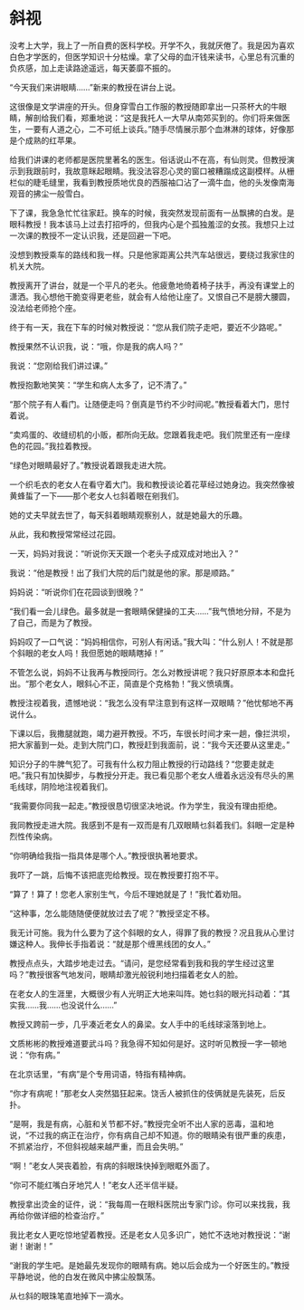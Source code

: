 # 斜视

没考上大学，我上了一所自费的医科学校。开学不久，我就厌倦了。我是因为喜欢白色才学医的，但医学知识十分枯燥。拿了父母的血汗钱来读书，心里总有沉重的负疚感，加上走读路途遥远，每天萎靡不振的。

“今天我们来讲眼睛……”新来的教授在讲台上说。

这很像是文学讲座的开头。但身穿雪白工作服的教授随即拿出一只茶杯大的牛眼睛，解剖给我们看，郑重地说：“这是我托人一大早从南郊买到的。你们将来做医生，一要有人道之心，二不可纸上谈兵。”随手尽情展示那个血淋淋的球体，好像那是个成熟的红苹果。

给我们讲课的老师都是医院里著名的医生。俗话说山不在高，有仙则灵。但教授演示到我跟前时，我故意眯起眼睛。我没法容忍心灵的窗口被糟蹋成这副模样。从栅栏似的睫毛缝里，我看到教授质地优良的西服袖口沾了一滴牛血，他的头发像南海观音的拂尘一般雪白。

下了课，我急急忙忙往家赶。换车的时候，我突然发现前面有一丛飘拂的白发。是眼科教授！我本该马上过去打招呼的，但我内心是个孤独羞涩的女孩。我想只上过一次课的教授不一定认识我，还是回避一下吧。

没想到教授乘车的路线和我一样。只是他家距离公共汽车站很远，要绕过我家住的机关大院。

教授离开了讲台，就是一个平凡的老头。他疲惫地倚着椅子扶手，再没有课堂上的潇洒。我心想他干脆变得更老些，就会有人给他让座了。又恨自己不是膀大腰圆，没法给老师抢个座。

终于有一天，我在下车的时候对教授说：“您从我们院子走吧，要近不少路呢。”

教授果然不认识我，说：“哦，你是我的病人吗？”

我说：“您刚给我们讲过课。”

教授抱歉地笑笑：“学生和病人太多了，记不清了。”

“那个院子有人看门。让随便走吗？倒真是节约不少时间呢。”教授看着大门，思忖着说。

“卖鸡蛋的、收缝纫机的小贩，都所向无敌。您跟着我走吧。我们院里还有一座绿色的花园。”我拉着教授。

“绿色对眼睛最好了。”教授说着跟我走进大院。

一个织毛衣的老女人在看守着大门。我和教授谈论着花草经过她身边。我突然像被黄蜂蜇了一下——那个老女人乜斜着眼在剜我们。

她的丈夫早就去世了，每天斜着眼睛观察别人，就是她最大的乐趣。

从此，我和教授常常经过花园。

一天，妈妈对我说：“听说你天天跟一个老头子成双成对地出入？”

我说：“他是教授！出了我们大院的后门就是他的家。那是顺路。”

妈妈说：“听说你们在花园谈到很晚？”

“我们看一会儿绿色。最多就是一套眼睛保健操的工夫……”我气愤地分辩，不是为了自己，而是为了教授。

妈妈叹了一口气说：“妈妈相信你，可别人有闲话。”我大叫：“什么别人！不就是那个斜眼的老女人吗！我但愿她的眼睛瞎掉！”

不管怎么说，妈妈不让我再与教授同行。怎么对教授讲呢？我只好原原本本和盘托出。“那个老女人，眼斜心不正，简直是个克格勃！”我义愤填膺。

教授注视着我，遗憾地说：“我怎么没有早注意到有这样一双眼睛？”他忧郁地不再说什么。

下课以后，我撒腿就跑，竭力避开教授。不巧，车很长时间才来一趟，像拦洪坝，把大家蓄到一处。走到大院门口，教授赶到我面前，说：“我今天还要从这里走。”

知识分子的牛脾气犯了。可我有什么权力阻止教授的行动路线？“您要走就走吧。”我只有加快脚步，与教授分开走。我已看见那个老女人缠着永远没有尽头的黑毛线球，阴险地注视着我们。

“我需要你同我一起走。”教授很恳切很坚决地说。作为学生，我没有理由拒绝。

我同教授走进大院。我感到不是有一双而是有几双眼睛乜斜着我们。斜眼一定是种烈性传染病。

“你明确给我指一指具体是哪个人。”教授很执著地要求。

我吓了一跳，后悔不该把底兜给教授。现在教授要打抱不平。

“算了！算了！您老人家别生气，今后不理她就是了！”我忙着劝阻。

“这种事，怎么能随随便便就放过去了呢？”教授坚定不移。

我无计可施。我为什么要为了这个斜眼的女人，得罪了我的教授？况且我从心里讨嫌这种人。我伸长手指着说：“就是那个缠黑线团的女人。”

教授点点头，大踏步地走过去。“请问，是您经常看到我和我的学生经过这里吗？”教授很客气地发问，眼睛却激光般锐利地扫描着老女人的脸。

在老女人的生涯里，大概很少有人光明正大地来叫阵。她乜斜的眼光抖动着：“其实我……我……也没说什么……”

教授又跨前一步，几乎凑近老女人的鼻梁。女人手中的毛线球滚落到地上。

文质彬彬的教授难道要武斗吗？我急得不知如何是好。这时听见教授一字一顿地说：“你有病。”

在北京话里，“有病”是个专用词语，特指有精神病。

“你才有病呢！”那老女人突然猖狂起来。饶舌人被抓住的伎俩就是先装死，后反扑。

“是啊，我是有病，心脏和关节都不好。”教授完全听不出人家的恶毒，温和地说，“不过我的病正在治疗，你有病自己却不知道。你的眼睛染有很严重的疾患，不抓紧治疗，不但斜视越来越严重，而且会失明。”

“啊！”老女人哭丧着脸，有病的斜眼珠快掉到眼眶外面了。

“你可不能红嘴白牙地咒人！”老女人还半信半疑。

教授拿出烫金的证件，说：“我每周一在眼科医院出专家门诊。你可以来找我，我再给你做详细的检查治疗。”

我比老女人更吃惊地望着教授。还是老女人见多识广，她忙不迭地对教授说：“谢谢！谢谢！”

“谢我的学生吧。是她最先发现你的眼睛有病。她以后会成为一个好医生的。”教授平静地说，他的白发在微风中拂尘般飘荡。

从乜斜的眼珠笔直地掉下一滴水。